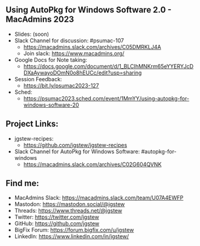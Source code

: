 ## Using AutoPkg for Windows Software 2.0 - MacAdmins 2023

- Slides: (soon)
- Slack Channel for discussion: #psumac-107
  - https://macadmins.slack.com/archives/C05DMRKLJ4A
  - Join slack: https://www.macadmins.org/
- Google Docs for Note taking:
  - https://docs.google.com/document/d/1_BLCIhMNKrm65eYYERYJcDDXaAywayoDOmN0o8hEUCc/edit?usp=sharing
- Session Feedback:
  - https://bit.ly/psumac2023-127
- Sched:
  - https://psumac2023.sched.com/event/1MmYY/using-autopkg-for-windows-software-20


## Project Links:

- jgstew-recipes:
  - https://github.com/jgstew/jgstew-recipes
- Slack Channel for AutoPkg for Windows Software: #autopkg-for-windows
  - https://macadmins.slack.com/archives/C02G604QVNK

## Find me:

- MacAdmins Slack: https://macadmins.slack.com/team/U07A4EWFP
- Mastodon: https://mastodon.social/@jgstew
- Threads: https://www.threads.net/@jgstew
- Twitter: https://twitter.com/jgstew
- GitHub: https://github.com/jgstew
- BigFix Forum: https://forum.bigfix.com/u/jgstew
- LinkedIn: https://www.linkedin.com/in/jgstew/
